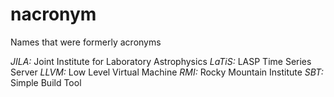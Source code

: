 # nacronym
Names that were formerly acronyms

*JILA:* Joint Institute for Laboratory Astrophysics
*LaTiS:* LASP Time Series Server
*LLVM:* Low Level Virtual Machine
*RMI:* Rocky Mountain Institute
*SBT:* Simple Build Tool
